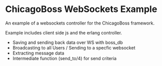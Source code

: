 ChicagoBoss WebSockets Example
=======
An example of a websockets controller for the ChicagoBoss framework.

Example includes client side js and the erlang controller.

* Saving and sending back data over WS with boss_db
* Broadcasting to all Users / Sending to a specfic websocket
* Extracting message data
* Intermediate function (send_to/4) for send criteria